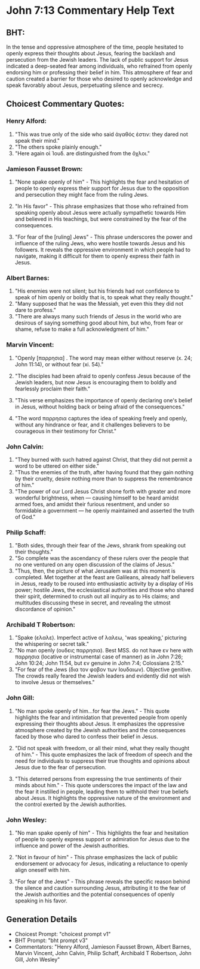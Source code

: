 # John 7:13 Commentary Help Text

## BHT:
In the tense and oppressive atmosphere of the time, people hesitated to openly express their thoughts about Jesus, fearing the backlash and persecution from the Jewish leaders. The lack of public support for Jesus indicated a deep-seated fear among individuals, who refrained from openly endorsing him or professing their belief in him. This atmosphere of fear and caution created a barrier for those who desired to openly acknowledge and speak favorably about Jesus, perpetuating silence and secrecy.

## Choicest Commentary Quotes:
### Henry Alford:
1. "This was true only of the side who said ἀγαθός ἐστιν: they dared not speak their mind."
2. "The others spoke plainly enough."
3. "Here again οἱ Ἰουδ. are distinguished from the ὄχλοι."

### Jamieson Fausset Brown:
1. "None spake openly of him" - This highlights the fear and hesitation of people to openly express their support for Jesus due to the opposition and persecution they might face from the ruling Jews.

2. "In His favor" - This phrase emphasizes that those who refrained from speaking openly about Jesus were actually sympathetic towards Him and believed in His teachings, but were constrained by the fear of the consequences.

3. "For fear of the [ruling] Jews" - This phrase underscores the power and influence of the ruling Jews, who were hostile towards Jesus and his followers. It reveals the oppressive environment in which people had to navigate, making it difficult for them to openly express their faith in Jesus.

### Albert Barnes:
1. "His enemies were not silent; but his friends had not confidence to speak of him openly or boldly that is, to speak what they really thought."
2. "Many supposed that he was the Messiah, yet even this they did not dare to profess."
3. "There are always many such friends of Jesus in the world who are desirous of saying something good about him, but who, from fear or shame, refuse to make a full acknowledgment of him."

### Marvin Vincent:
1. "Openly [παρρησια] . The word may mean either without reserve (x. 24; John 11:14), or without fear (xi. 54)."

2. "The disciples had been afraid to openly confess Jesus because of the Jewish leaders, but now Jesus is encouraging them to boldly and fearlessly proclaim their faith."

3. "This verse emphasizes the importance of openly declaring one's belief in Jesus, without holding back or being afraid of the consequences."

4. "The word παρρησια captures the idea of speaking freely and openly, without any hindrance or fear, and it challenges believers to be courageous in their testimony for Christ."

### John Calvin:
1. "They burned with such hatred against Christ, that they did not permit a word to be uttered on either side."
2. "Thus the enemies of the truth, after having found that they gain nothing by their cruelty, desire nothing more than to suppress the remembrance of him."
3. "The power of our Lord Jesus Christ shone forth with greater and more wonderful brightness, when — causing himself to be heard amidst armed foes, and amidst their furious resentment, and under so formidable a government — he openly maintained and asserted the truth of God."

### Philip Schaff:
1. "Both sides, through their fear of the Jews, shrank from speaking out their thoughts."
2. "So complete was the ascendancy of these rulers over the people that no one ventured on any open discussion of the claims of Jesus."
3. "Thus, then, the picture of what Jerusalem was at this moment is completed. Met together at the feast are Galileans, already half believers in Jesus, ready to be roused into enthusiastic activity by a display of His power; hostile Jews, the ecclesiastical authorities and those who shared their spirit, determined to crush out all inquiry as to His claims; and multitudes discussing these in secret, and revealing the utmost discordance of opinion."

### Archibald T Robertson:
1. "Spake (ελαλε). Imperfect active of λαλεω, 'was speaking,' picturing the whispering or secret talk."
2. "No man openly (ουδεις παρρησια). Best MSS. do not have εν here with παρρησια (locative or instrumental case of manner) as in John 7:26; John 10:24; John 11:54, but εν genuine in John 7:4; Colossians 2:15."
3. "For fear of the Jews (δια τον φοβον των Ιουδαιων). Objective genitive. The crowds really feared the Jewish leaders and evidently did not wish to involve Jesus or themselves."

### John Gill:
1. "No man spoke openly of him...for fear the Jews." - This quote highlights the fear and intimidation that prevented people from openly expressing their thoughts about Jesus. It emphasizes the oppressive atmosphere created by the Jewish authorities and the consequences faced by those who dared to confess their belief in Jesus.

2. "Did not speak with freedom, or all their mind, what they really thought of him." - This quote emphasizes the lack of freedom of speech and the need for individuals to suppress their true thoughts and opinions about Jesus due to the fear of persecution.

3. "This deterred persons from expressing the true sentiments of their minds about him." - This quote underscores the impact of the law and the fear it instilled in people, leading them to withhold their true beliefs about Jesus. It highlights the oppressive nature of the environment and the control exerted by the Jewish authorities.

### John Wesley:
1. "No man spake openly of him" - This highlights the fear and hesitation of people to openly express support or admiration for Jesus due to the influence and power of the Jewish authorities.

2. "Not in favour of him" - This phrase emphasizes the lack of public endorsement or advocacy for Jesus, indicating a reluctance to openly align oneself with him.

3. "For fear of the Jews" - This phrase reveals the specific reason behind the silence and caution surrounding Jesus, attributing it to the fear of the Jewish authorities and the potential consequences of openly speaking in his favor.


## Generation Details
- Choicest Prompt: "choicest prompt v1"
- BHT Prompt: "bht prompt v3"
- Commentators: "Henry Alford, Jamieson Fausset Brown, Albert Barnes, Marvin Vincent, John Calvin, Philip Schaff, Archibald T Robertson, John Gill, John Wesley"
